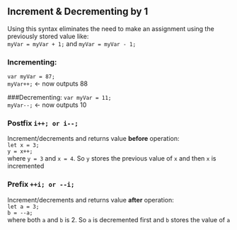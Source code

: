 ## Increment & Decrementing by 1
Using this syntax eliminates the need to make an assignment using the previously stored value like:\
`myVar = myVar + 1;` and `myVar = myVar - 1;`

### Incrementing:
`var myVar = 87;`\
`myVar++;` <- now outputs 88

###Decrementing:
`var myVar = 11;`\
`myVar--;` <- now outputs 10

### Postfix `i++; or i--;` 
Increment/decrements and returns value **before** operation:\
`let x = 3;`\
`y = x++;`\
where `y = 3` and `x = 4`. So `y` stores the previous value of `x` and then `x` is incremented

### Prefix `++i; or --i;` 
Increment/decrements and returns value **after** operation:\
`let a = 3;`\
`b = --a;`\
where both `a` and `b` is 2. So `a` is decremented first and `b` stores the value of `a`
